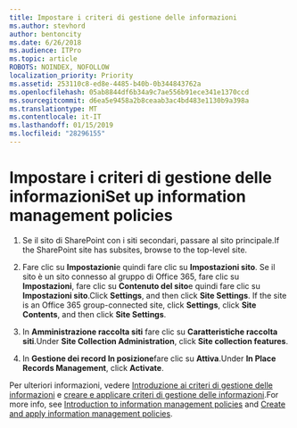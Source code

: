 ```yaml
---
title: Impostare i criteri di gestione delle informazioni
ms.author: stevhord
author: bentoncity
ms.date: 6/26/2018
ms.audience: ITPro
ms.topic: article
ROBOTS: NOINDEX, NOFOLLOW
localization_priority: Priority
ms.assetid: 253110c8-ed8e-4485-b40b-0b344843762a
ms.openlocfilehash: 05ab8844df6b34a9c7ae556b91ece341e1370ccd
ms.sourcegitcommit: d6ea5e9458a2b8ceaab3ac4bd483e1130b9a398a
ms.translationtype: MT
ms.contentlocale: it-IT
ms.lasthandoff: 01/15/2019
ms.locfileid: "28296155"
---
```

# <a name="set-up-information-management-policies"></a><span data-ttu-id="c76f4-102">Impostare i criteri di gestione delle informazioni</span><span class="sxs-lookup"><span data-stu-id="c76f4-102">Set up information management policies</span></span>

1. <span data-ttu-id="c76f4-103">Se il sito di SharePoint con i siti secondari, passare al sito principale.</span><span class="sxs-lookup"><span data-stu-id="c76f4-103">If the SharePoint site has subsites, browse to the top-level site.</span></span>
    
2. <span data-ttu-id="c76f4-p101">Fare clic su **Impostazioni**e quindi fare clic su **Impostazioni sito**. Se il sito è un sito connesso al gruppo di Office 365, fare clic su **Impostazioni**, fare clic su **Contenuto del sito**e quindi fare clic su **Impostazioni sito**.</span><span class="sxs-lookup"><span data-stu-id="c76f4-p101">Click **Settings**, and then click **Site Settings**. If the site is an Office 365 group-connected site, click **Settings**, click **Site Contents**, and then click **Site Settings**.</span></span>
    
3. <span data-ttu-id="c76f4-106">In **Amministrazione raccolta siti** fare clic su **Caratteristiche raccolta siti**.</span><span class="sxs-lookup"><span data-stu-id="c76f4-106">Under **Site Collection Administration**, click **Site collection features**.</span></span>
    
4. <span data-ttu-id="c76f4-107">In **Gestione dei record In posizione**fare clic su **Attiva**.</span><span class="sxs-lookup"><span data-stu-id="c76f4-107">Under **In Place Records Management**, click **Activate**.</span></span>
    
<span data-ttu-id="c76f4-108">Per ulteriori informazioni, vedere [Introduzione ai criteri di gestione delle informazioni](https://go.microsoft.com/fwlink/?linkid=404239) e [creare e applicare criteri di gestione delle informazioni](https://go.microsoft.com/fwlink/?linkid=2003916).</span><span class="sxs-lookup"><span data-stu-id="c76f4-108">For more info, see [Introduction to information management policies](https://go.microsoft.com/fwlink/?linkid=404239) and [Create and apply information management policies](https://go.microsoft.com/fwlink/?linkid=2003916).</span></span>
  

